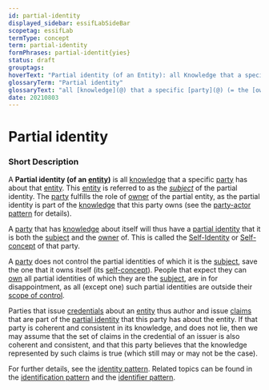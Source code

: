 ```yaml
---
id: partial-identity
displayed_sidebar: essifLabSideBar
scopetag: essifLab
termType: concept
term: partial-identity
formPhrases: partial-identit{yies}
status: draft
grouptags:
hoverText: "Partial identity (of an Entity): all Knowledge that a specific Party (= the Owner of the partial identity) has about that Entity (= the 'Subject' of the partial identity)."
glossaryTerm: "Partial identity"
glossaryText: "all [knowledge](@) that a specific [party](@) (= the [owner](@) of the partial identity) has about that [entity](@) (= the '[subject](@)' of the partial identity)."
date: 20210803
---
```


# Partial identity


### Short Description

A **Partial identity (of an [entity](@))** is all [knowledge](@) that a specific [party](@) has about that [entity](@). This [entity](@) is referred to as the *[subject](@)* of the partial identity. The [party](@) fulfills the role of [owner](@) of the partial entity, as the partial identity is part of the [knowledge](@) that this party owns (see the [party-actor pattern](pattern-party-actor-action@) for details).

A [party](@) that has [knowledge](@) about itself will thus have a [partial identity](@) that it is both the [subject](@) and the [owner](@) of. This is called the [Self-Identity](https://en.wikipedia.org/wiki/Self-concept) or [Self-concept](https://en.wikipedia.org/wiki/Self-concept) of that party.

A [party](@) does not control the partial identities of which it is the [subject](@), save the one that it owns itself (its [self-concept](https://en.wikipedia.org/wiki/Self-concept)). People that expect they can [own](ownership@) all partial identities of which they are the [subject](@), are in for disappointment, as all (except one) such partial identities are outside their [scope of control](@).

Parties that issue [credentials](@) about an [entity](@) thus author and issue [claims](assertion@) that are part of the [partial identity](@) that this party has about the entity. If that party is coherent and consistent in its knowledge, and does not lie, then we may assume that the set of claims in the credential of an issuer is also coherent and consistent, and that this party believes that the knowledge represented by such claims is true (which still may or may not be the case).

For further details, see the [identity pattern](pattern-identity@). Related topics can be found in the [identification pattern](pattern-identification@) and the [identifier pattern](pattern-identifier@).
